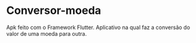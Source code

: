 # Conversor-moeda
Apk feito com o Framework Flutter. 
Aplicativo na qual faz a conversão do valor de uma moeda para outra.
